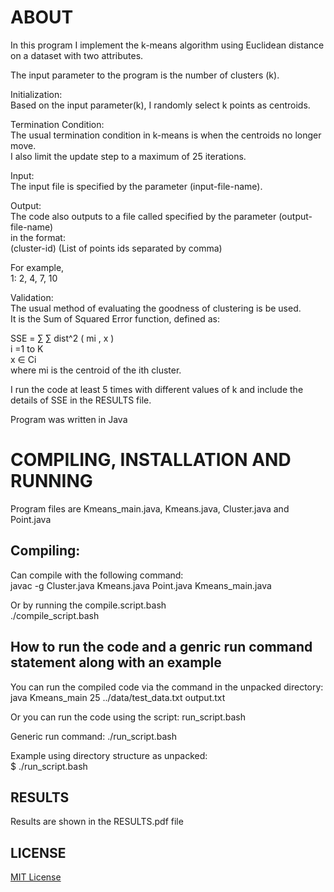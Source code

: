 ﻿# ABOUT
In this program I implement the k-means algorithm using Euclidean distance on a dataset with two attributes.  

The input parameter to the program is the number of clusters (k).  

Initialization:  
Based on the input parameter(k), I randomly select k points as centroids.  

Termination Condition:  
The usual termination condition in k-means is when the centroids no longer move.  
I also limit the update step to a maximum of 25 iterations.  

Input:  
The input file is specified by the parameter (input-file-name).  

Output:  
The code also outputs to a file called specified by the parameter (output-file-name)  
in the format:  
(cluster-id) (List of points ids separated by comma)  

For example,  
1:      2, 4, 7, 10  

Validation:  
The usual method of evaluating the goodness of clustering is be used.  
It is the Sum of Squared Error function, defined as:

SSE = ∑ ∑ dist^2 ( mi , x )  
i =1 to K  
x ∈ Ci  
where mi is the centroid of the ith cluster.  

I run the code at least 5 times with different values of k and include the details of SSE in the RESULTS file.

Program was written in Java  

# COMPILING, INSTALLATION AND RUNNING  
Program files are Kmeans_main.java, Kmeans.java, Cluster.java and Point.java 

## Compiling:  
Can compile with the following command:  
javac -g Cluster.java Kmeans.java Point.java Kmeans_main.java  
 
Or by running the compile.script.bash  
./compile_script.bash  

## How to run the code and a genric run command statement along with an example  
You can run the compiled code via the command in the unpacked directory:  
java Kmeans_main 25 ../data/test_data.txt output.txt  

Or you can run the code using the script: run_script.bash  

Generic run command: ./run_script.bash  

Example using directory structure as unpacked:  
$ ./run_script.bash  

## RESULTS  

Results are shown in the RESULTS.pdf file  

## LICENSE  
[MIT License](https://github.com/shoeloh/k-means/blob/master/LICENSE)  

